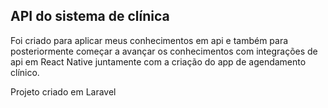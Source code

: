 
## API do sistema de clínica

Foi criado para aplicar meus conhecimentos em api
e também para posteriormente começar a avançar os conhecimentos com
integrações de api em React Native juntamente com a criação do app de agendamento clínico.

Projeto criado em Laravel